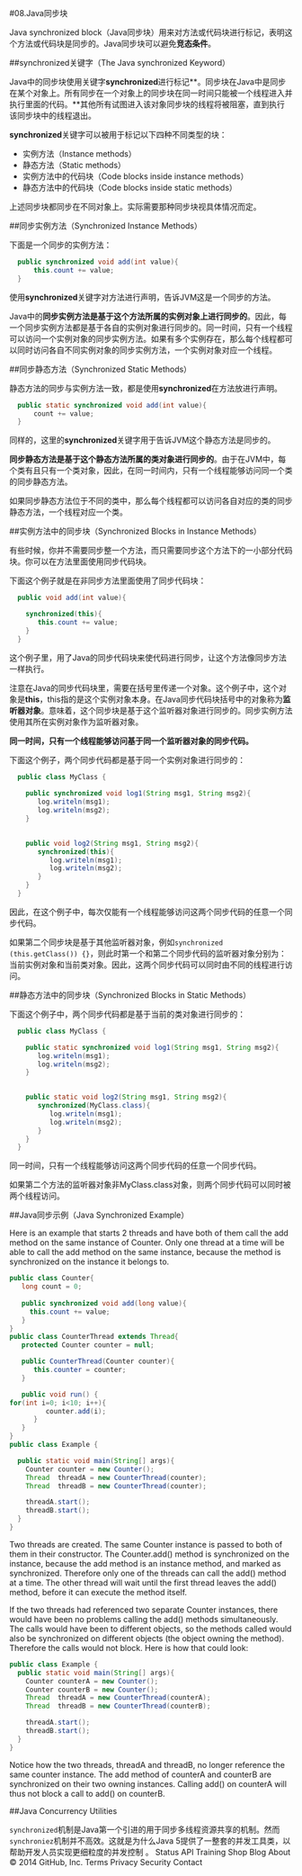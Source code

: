 #08.Java同步块

Java synchronized block（Java同步块）用来对方法或代码块进行标记，表明这个方法或代码块是同步的。Java同步块可以避免**竞态条件**。


##synchronized关键字（The Java synchronized Keyword）

Java中的同步块使用关键字**synchronized**进行标记**。同步块在Java中是同步在某个对象上。所有同步在一个对象上的同步块在同一时间只能被一个线程进入并执行里面的代码。**其他所有试图进入该对象同步块的线程将被阻塞，直到执行该同步块中的线程退出。

**synchronized**关键字可以被用于标记以下四种不同类型的块：

- 实例方法（Instance methods）
- 静态方法（Static methods）
- 实例方法中的代码块（Code blocks inside instance methods）
- 静态方法中的代码块（Code blocks inside static methods）

上述同步块都同步在不同对象上。实际需要那种同步块视具体情况而定。

##同步实例方法（Synchronized Instance Methods）

下面是一个同步的实例方法：

```Java
  public synchronized void add(int value){
      this.count += value;
  }
```

使用**synchronized**关键字对方法进行声明，告诉JVM这是一个同步的方法。

Java中的**同步实例方法是基于这个方法所属的实例对象上进行同步的**。因此，每一个同步实例方法都是基于各自的实例对象进行同步的。同一时间，只有一个线程可以访问一个实例对象的同步实例方法。如果有多个实例存在，那么每个线程都可以同时访问各自不同实例对象的同步实例方法，一个实例对象对应一个线程。

##同步静态方法（Synchronized Static Methods）

静态方法的同步与实例方法一致，都是使用**synchronized**在方法放进行声明。

```Java
  public static synchronized void add(int value){
      count += value;
  }
```

同样的，这里的**synchronized**关键字用于告诉JVM这个静态方法是同步的。

**同步静态方法是基于这个静态方法所属的类对象进行同步的**。由于在JVM中，每个类有且只有一个类对象，因此，在同一时间内，只有一个线程能够访问同一个类的同步静态方法。

如果同步静态方法位于不同的类中，那么每个线程都可以访问各自对应的类的同步静态方法，一个线程对应一个类。

##实例方法中的同步块（Synchronized Blocks in Instance Methods）

有些时候，你并不需要同步整一个方法，而只需要同步这个方法下的一小部分代码块。你可以在方法里面使用同步代码块。

下面这个例子就是在非同步方法里面使用了同步代码块：

```Java
  public void add(int value){

    synchronized(this){
       this.count += value;   
    }
  }
```

这个例子里，用了Java的同步代码块来使代码进行同步，让这个方法像同步方法一样执行。

注意在Java的同步代码块里，需要在括号里传递一个对象。这个例子中，这个对象是**this**，this指的是这个实例对象本身。在Java同步代码块括号中的对象称为**监听器对象**。意味着，这个同步块是基于这个监听器对象进行同步的。同步实例方法使用其所在实例对象作为监听器对象。

**同一时间，只有一个线程能够访问基于同一个监听器对象的同步代码。**

下面这个例子，两个同步代码都是基于同一个实例对象进行同步的：

```Java 
  public class MyClass {
  
    public synchronized void log1(String msg1, String msg2){
       log.writeln(msg1);
       log.writeln(msg2);
    }

  
    public void log2(String msg1, String msg2){
       synchronized(this){
          log.writeln(msg1);
          log.writeln(msg2);
       }
    }
  }
```

因此，在这个例子中，每次仅能有一个线程能够访问这两个同步代码的任意一个同步代码。

如果第二个同步块是基于其他监听器对象，例如`synchronized (this.getClass()) {}`，则此时第一个和第二个同步代码的监听器对象分别为：当前实例对象和当前类对象。因此，这两个同步代码可以同时由不同的线程进行访问。

##静态方法中的同步块（Synchronized Blocks in Static Methods）

下面这个例子中，两个同步代码都是基于当前的类对象进行同步的：

```Java
  public class MyClass {

    public static synchronized void log1(String msg1, String msg2){
       log.writeln(msg1);
       log.writeln(msg2);
    }

  
    public static void log2(String msg1, String msg2){
       synchronized(MyClass.class){
          log.writeln(msg1);
          log.writeln(msg2);  
       }
    }
  }
```

同一时间，只有一个线程能够访问这两个同步代码的任意一个同步代码。

如果第二个方法的监听器对象非MyClass.class对象，则两个同步代码可以同时被两个线程访问。


##Java同步示例（Java Synchronized Example）

Here is an example that starts 2 threads and have both of them call the add method on the same instance of Counter. Only one thread at a time will be able to call the add method on the same instance, because the method is synchronized on the instance it belongs to.

```Java
public class Counter{
   long count = 0;
  
   public synchronized void add(long value){
     this.count += value;
   }
}
public class CounterThread extends Thread{
   protected Counter counter = null;

   public CounterThread(Counter counter){
      this.counter = counter;
   }

   public void run() {
for(int i=0; i<10; i++){
         counter.add(i);
      }
   }
}
public class Example {

  public static void main(String[] args){
    Counter counter = new Counter();
    Thread  threadA = new CounterThread(counter);
    Thread  threadB = new CounterThread(counter);

    threadA.start();
    threadB.start(); 
  }
}
```

Two threads are created. The same Counter instance is passed to both of them in their constructor. The Counter.add() method is synchronized on the instance, because the add method is an instance method, and marked as synchronized. Therefore only one of the threads can call the add() method at a time. The other thread will wait until the first thread leaves the add() method, before it can execute the method itself.

If the two threads had referenced two separate Counter instances, there would have been no problems calling the add() methods simultaneously. The calls would have been to different objects, so the methods called would also be synchronized on different objects (the object owning the method). Therefore the calls would not block. Here is how that could look:

```Java
public class Example {
  public static void main(String[] args){
    Counter counterA = new Counter();
    Counter counterB = new Counter();
    Thread  threadA = new CounterThread(counterA);
    Thread  threadB = new CounterThread(counterB);

    threadA.start();
    threadB.start(); 
  }
}
```

Notice how the two threads, threadA and threadB, no longer reference the same counter instance. The add method of counterA and counterB are synchronized on their two owning instances. Calling add() on counterA will thus not block a call to add() on counterB.

##Java Concurrency Utilities

`synchronized`机制是Java第一个引进的用于同步多线程资源共享的机制。然而`synchroniez`机制并不高效。这就是为什么Java 5提供了一整套的并发工具类，以帮助开发人员实现更细粒度的并发控制
。
Status API Training Shop Blog About © 2014 GitHub, Inc. Terms Privacy Security Contact 
